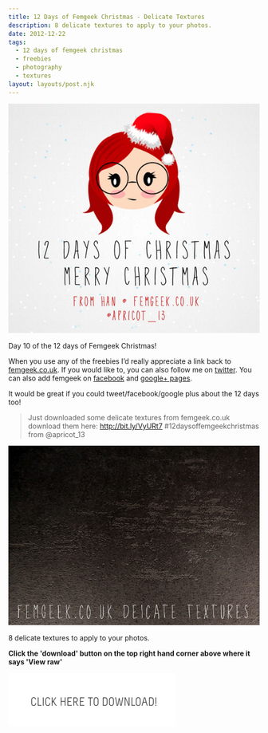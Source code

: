 ```yaml
---
title: 12 Days of Femgeek Christmas - Delicate Textures
description: 8 delicate textures to apply to your photos.
date: 2012-12-22
tags:
  - 12 days of femgeek christmas 
  - freebies 
  - photography 
  - textures
layout: layouts/post.njk
---
```


![12 Days of Femgeek Christmas](12daysofchristmas-20201229113413354.jpg)

Day 10 of the 12 days of Femgeek Christmas!

When you use any of the freebies I’d really appreciate a link back to [femgeek.co.uk](http://www.femgeek.co.uk/). If you would like to, you can also follow me on [twitter](https://twitter.com/apricot_13). You can also add femgeek on [facebook](https://www.facebook.com/femgeek.co.uk) and [google+ pages](https://plus.google.com/110396807693668334198/posts).

 

It would be great if you could tweet/facebook/google plus about the 12 days too!

> Just downloaded some delicate textures from femgeek.co.uk download them here: http://bit.ly/VyURt7 #12daysoffemgeekchristmas from @apricot_13

 

![Femgeek Delicate Textures](8261981042_3c708e9879_c.jpg)

8 delicate textures to apply to your photos.


**Click the 'download' button on the top right hand corner above where it says 'View raw'**

[![Femgeek Delicate Textures](downloadBtn-20201229113413340.jpg)](http://www.femgeek.co.uk/download/13)